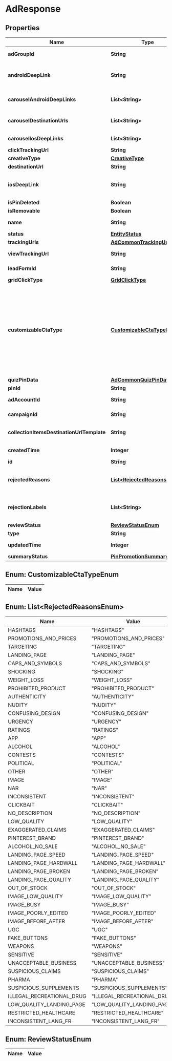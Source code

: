 

# AdResponse

## Properties

Name | Type | Description | Notes
------------ | ------------- | ------------- | -------------
**adGroupId** | **String** | ID of the ad group that contains the ad. |  [optional]
**androidDeepLink** | **String** | Deep link URL for Android devices. Not currently available. Using this field will generate an error. |  [optional]
**carouselAndroidDeepLinks** | **List&lt;String&gt;** | Comma-separated deep links for the carousel pin on Android. |  [optional]
**carouselDestinationUrls** | **List&lt;String&gt;** | Comma-separated destination URLs for the carousel pin to promote. |  [optional]
**carouselIosDeepLinks** | **List&lt;String&gt;** | Comma-separated deep links for the carousel pin on iOS. |  [optional]
**clickTrackingUrl** | **String** | Tracking url for the ad clicks. |  [optional]
**creativeType** | [**CreativeType**](CreativeType.md) |  |  [optional]
**destinationUrl** | **String** | Destination URL. |  [optional]
**iosDeepLink** | **String** | Deep link URL for iOS devices. Not currently available. Using this field will generate an error. |  [optional]
**isPinDeleted** | **Boolean** | Is original pin deleted? |  [optional]
**isRemovable** | **Boolean** | Is pin repinnable? |  [optional]
**name** | **String** | Name of the ad - 255 chars max. |  [optional]
**status** | [**EntityStatus**](EntityStatus.md) |  |  [optional]
**trackingUrls** | [**AdCommonTrackingUrls**](AdCommonTrackingUrls.md) |  |  [optional]
**viewTrackingUrl** | **String** | Tracking URL for ad impressions. |  [optional]
**leadFormId** | **String** | Lead form ID for lead ad generation. |  [optional]
**gridClickType** | [**GridClickType**](GridClickType.md) |  |  [optional]
**customizableCtaType** | [**CustomizableCtaTypeEnum**](#CustomizableCtaTypeEnum) | Select a call to action (CTA) to display below your ad. Available only for ads with direct links enabled. CTA options for consideration and conversion campaigns are LEARN_MORE, SHOP_NOW, BOOK_NOW, SIGN_UP, VISIT_WEBSITE, BUY_NOW, GET_OFFER, ORDER_NOW, ADD_TO_CART (for conversion campaigns with add to cart conversion events only) |  [optional]
**quizPinData** | [**AdCommonQuizPinData**](AdCommonQuizPinData.md) |  |  [optional]
**pinId** | **String** | Pin ID. |  [optional]
**adAccountId** | **String** | The ID of the advertiser that this ad belongs to. |  [optional]
**campaignId** | **String** | ID of the ad campaign that contains this ad. |  [optional]
**collectionItemsDestinationUrlTemplate** | **String** | Destination URL template for all items within a collections drawer. |  [optional]
**createdTime** | **Integer** | Pin creation time. Unix timestamp in seconds. |  [optional]
**id** | **String** | The ID of this ad. |  [optional]
**rejectedReasons** | [**List&lt;RejectedReasonsEnum&gt;**](#List&lt;RejectedReasonsEnum&gt;) | Enum reason why the pin was rejected. Returned if &lt;code&gt;review_status&lt;/code&gt; is \&quot;REJECTED\&quot;. |  [optional]
**rejectionLabels** | **List&lt;String&gt;** | Text reason why the pin was rejected. Returned if &lt;code&gt;review_status&lt;/code&gt; is \&quot;REJECTED\&quot;. |  [optional]
**reviewStatus** | [**ReviewStatusEnum**](#ReviewStatusEnum) | Ad review status |  [optional]
**type** | **String** | Always \&quot;ad\&quot;. |  [optional]
**updatedTime** | **Integer** | Last update time. Unix timestamp in seconds. |  [optional]
**summaryStatus** | [**PinPromotionSummaryStatus**](PinPromotionSummaryStatus.md) | Ad summary status |  [optional]


## Enum: CustomizableCtaTypeEnum

Name | Value
---- | -----


## Enum: List&lt;RejectedReasonsEnum&gt;

Name | Value
---- | -----
HASHTAGS | &quot;HASHTAGS&quot;
PROMOTIONS_AND_PRICES | &quot;PROMOTIONS_AND_PRICES&quot;
TARGETING | &quot;TARGETING&quot;
LANDING_PAGE | &quot;LANDING_PAGE&quot;
CAPS_AND_SYMBOLS | &quot;CAPS_AND_SYMBOLS&quot;
SHOCKING | &quot;SHOCKING&quot;
WEIGHT_LOSS | &quot;WEIGHT_LOSS&quot;
PROHIBITED_PRODUCT | &quot;PROHIBITED_PRODUCT&quot;
AUTHENTICITY | &quot;AUTHENTICITY&quot;
NUDITY | &quot;NUDITY&quot;
CONFUSING_DESIGN | &quot;CONFUSING_DESIGN&quot;
URGENCY | &quot;URGENCY&quot;
RATINGS | &quot;RATINGS&quot;
APP | &quot;APP&quot;
ALCOHOL | &quot;ALCOHOL&quot;
CONTESTS | &quot;CONTESTS&quot;
POLITICAL | &quot;POLITICAL&quot;
OTHER | &quot;OTHER&quot;
IMAGE | &quot;IMAGE&quot;
NAR | &quot;NAR&quot;
INCONSISTENT | &quot;INCONSISTENT&quot;
CLICKBAIT | &quot;CLICKBAIT&quot;
NO_DESCRIPTION | &quot;NO_DESCRIPTION&quot;
LOW_QUALITY | &quot;LOW_QUALITY&quot;
EXAGGERATED_CLAIMS | &quot;EXAGGERATED_CLAIMS&quot;
PINTEREST_BRAND | &quot;PINTEREST_BRAND&quot;
ALCOHOL_NO_SALE | &quot;ALCOHOL_NO_SALE&quot;
LANDING_PAGE_SPEED | &quot;LANDING_PAGE_SPEED&quot;
LANDING_PAGE_HARDWALL | &quot;LANDING_PAGE_HARDWALL&quot;
LANDING_PAGE_BROKEN | &quot;LANDING_PAGE_BROKEN&quot;
LANDING_PAGE_QUALITY | &quot;LANDING_PAGE_QUALITY&quot;
OUT_OF_STOCK | &quot;OUT_OF_STOCK&quot;
IMAGE_LOW_QUALITY | &quot;IMAGE_LOW_QUALITY&quot;
IMAGE_BUSY | &quot;IMAGE_BUSY&quot;
IMAGE_POORLY_EDITED | &quot;IMAGE_POORLY_EDITED&quot;
IMAGE_BEFORE_AFTER | &quot;IMAGE_BEFORE_AFTER&quot;
UGC | &quot;UGC&quot;
FAKE_BUTTONS | &quot;FAKE_BUTTONS&quot;
WEAPONS | &quot;WEAPONS&quot;
SENSITIVE | &quot;SENSITIVE&quot;
UNACCEPTABLE_BUSINESS | &quot;UNACCEPTABLE_BUSINESS&quot;
SUSPICIOUS_CLAIMS | &quot;SUSPICIOUS_CLAIMS&quot;
PHARMA | &quot;PHARMA&quot;
SUSPICIOUS_SUPPLEMENTS | &quot;SUSPICIOUS_SUPPLEMENTS&quot;
ILLEGAL_RECREATIONAL_DRUG | &quot;ILLEGAL_RECREATIONAL_DRUG&quot;
LOW_QUALITY_LANDING_PAGE | &quot;LOW_QUALITY_LANDING_PAGE&quot;
RESTRICTED_HEALTHCARE | &quot;RESTRICTED_HEALTHCARE&quot;
INCONSISTENT_LANG_FR | &quot;INCONSISTENT_LANG_FR&quot;


## Enum: ReviewStatusEnum

Name | Value
---- | -----




